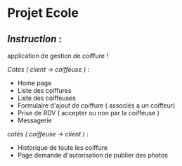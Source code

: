 # Projet Ecole

## *Instruction* :

application de gestion de coiffure ! 


*Cotés ( client -> coiffeuse )* :

- Home page
- Liste des coiffures
- Liste des coiffeuses 
- Formulaire d'ajout de coiffure ( associés a un coiffeur)
- Prise de RDV ( accepter ou non par la coiffeuse )
- Messagerie

*cotés ( coiffeuse -> client )* :

- Historique de toute les coiffure
- Page demande d'autorisation de publier des photos

